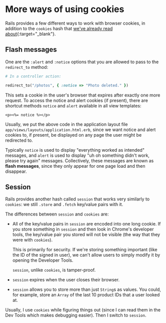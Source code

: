 # More ways of using cookies

Rails provides a few different ways to work with browser cookies, in addition to the `cookies` hash that [we've already read about](https://chapters.firstdraft.com/chapters/842){:target="_blank"}.

## Flash messages

One are the `:alert` and `:notice` options that you are allowed to pass to the `redirect_to` method:

```ruby
# In a controller action:

redirect_to("/photos", { :notice => "Photo deleted." })
```

This sets a cookie in the user's browser that expires after exactly one more request. To access the notice and alert cookies (if present), there are shortcut methods `notice` and `alert` available in all view templates:

```erb
<p><%= notice %></p>
```

Usually, we put the above code in the application layout file `app/views/layouts/application.html.erb`, since we want notice and alert cookies to, if present, be displayed on any page the user might be redirected to.

Typically `notice` is used to display "everything worked as intended" messages, and `alert` is used to display "uh oh something didn't work, please try again" messages. Collectively, these messages are known as **flash messages**, since they only appear for one page load and then disappear.

## Session

Rails provides another hash called `session` that works very similarly to `cookies`: we still `.store` and `.fetch` key/value pairs with it.

The differences between `session` and `cookies` are:

 - All of the key/value pairs in `session` are encoded into one long cookie. If you store something in `session` and then look in Chrome's developer tools, the key/value pair you stored will not be visible (the way that they were with `cookies`).

    This is primarily for security. If we're storing something important (like the ID of the signed in user), we can't allow users to simply modify it by opening the Developer Tools.
    
    `session`, unlike `cookies`, is tamper-proof.
 - `session` expires when the user closes their browser.
 - `session` allows you to store more than just `String`s as values. You could, for example, store an `Array` of the last 10 product IDs that a user looked at.

Usually, I use `cookies` while figuring things out (since I can read them in the Dev Tools which makes debugging easier). Then I switch to `session`.
